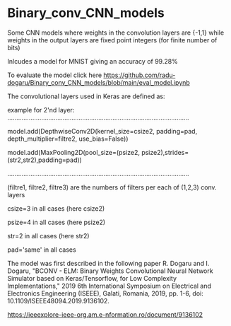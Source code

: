 # Binary_conv_CNN_models
Some CNN models where weights in the convolution layers are {-1,1} while weights in the output layers are fixed point integers (for finite number of bits) 

Inlcudes a model for MNIST giving an accuracy of 99.28% 

To evaluate the model click here 
https://github.com/radu-dogaru/Binary_conv_CNN_models/blob/main/eval_model.ipynb

The convolutional layers used in Keras are defined as: 

example for 2'nd layer: 
......................................................................................................

model.add(DepthwiseConv2D(kernel_size=csize2, padding=pad, depth_multiplier=filtre2, use_bias=False))

model.add(MaxPooling2D(pool_size=(psize2, psize2),strides=(str2,str2),padding=pad))

......................................................................................................

(filtre1, filtre2, filtre3) are the numbers of filters per each of (1,2,3) conv. layers 

csize=3 in all cases  (here csize2)

psize=4 in all cases  (here psize2)

str=2 in all cases    (here str2) 

pad='same' in all cases 


The model was first described in the following paper 
R. Dogaru and I. Dogaru, "BCONV - ELM: Binary Weights Convolutional Neural Network Simulator based on Keras/Tensorflow, for Low Complexity Implementations," 2019 6th International Symposium on Electrical and Electronics Engineering (ISEEE), Galati, Romania, 2019, pp. 1-6, doi: 10.1109/ISEEE48094.2019.9136102.

https://ieeexplore-ieee-org.am.e-nformation.ro/document/9136102
